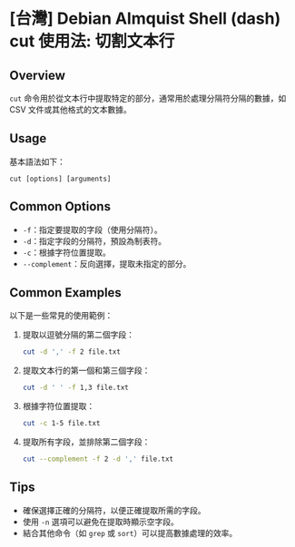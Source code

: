 # [台灣] Debian Almquist Shell (dash) cut 使用法: 切割文本行

## Overview
`cut` 命令用於從文本行中提取特定的部分，通常用於處理分隔符分隔的數據，如 CSV 文件或其他格式的文本數據。

## Usage
基本語法如下：
```
cut [options] [arguments]
```

## Common Options
- `-f`：指定要提取的字段（使用分隔符）。
- `-d`：指定字段的分隔符，預設為制表符。
- `-c`：根據字符位置提取。
- `--complement`：反向選擇，提取未指定的部分。

## Common Examples
以下是一些常見的使用範例：

1. 提取以逗號分隔的第二個字段：
   ```bash
   cut -d ',' -f 2 file.txt
   ```

2. 提取文本行的第一個和第三個字段：
   ```bash
   cut -d ' ' -f 1,3 file.txt
   ```

3. 根據字符位置提取：
   ```bash
   cut -c 1-5 file.txt
   ```

4. 提取所有字段，並排除第二個字段：
   ```bash
   cut --complement -f 2 -d ',' file.txt
   ```

## Tips
- 確保選擇正確的分隔符，以便正確提取所需的字段。
- 使用 `-n` 選項可以避免在提取時顯示空字段。
- 結合其他命令（如 `grep` 或 `sort`）可以提高數據處理的效率。